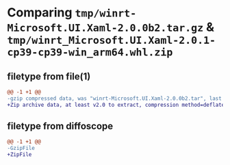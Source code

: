 # Comparing `tmp/winrt-Microsoft.UI.Xaml-2.0.0b2.tar.gz` & `tmp/winrt_Microsoft.UI.Xaml-2.0.1-cp39-cp39-win_arm64.whl.zip`

## filetype from file(1)

```diff
@@ -1 +1 @@
-gzip compressed data, was "winrt-Microsoft.UI.Xaml-2.0.0b2.tar", last modified: Sat Dec  2 18:28:37 2023, max compression
+Zip archive data, at least v2.0 to extract, compression method=deflate
```

## filetype from diffoscope

```diff
@@ -1 +1 @@
-GzipFile
+ZipFile
```

